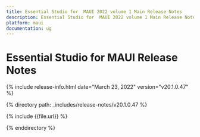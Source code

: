 ```yaml
---
title: Essential Studio for  MAUI 2022 volume 1 Main Release Notes  
description: Essential Studio for  MAUI 2022 volume 1 Main Release Notes 
platform: maui
documentation: ug
---
```


# Essential Studio for  MAUI Release Notes  

{% include release-info.html date="March 23, 2022"  version="v20.1.0.47" %} 

{% directory path: _includes/release-notes/v20.1.0.47 %}

{% include {{file.url}} %}

{% enddirectory %}